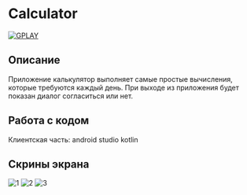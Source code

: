 # Calculator

<a href="https://play.google.com/store/apps/details?id=com.dev_marinov.calculationkotlin"> ![GPLAY](https://user-images.githubusercontent.com/61028366/127751951-1b8e413b-ed07-4582-8550-d56ae601f112.png)
 >></a>
## Описание 
Приложение калькулятор выполняет самые простые вычисления, которые требуются каждый день. 
При выходе из приложения будет показан диалог согласиться или нет.

## Работа с кодом 
Клиентская часть: android studio kotlin

## Скрины экрана 
![1](https://user-images.githubusercontent.com/61028366/148612043-4ab4698c-57fb-41a1-b693-7f8d205b3c36.jpg)
![2](https://user-images.githubusercontent.com/61028366/148612046-017cca99-748b-4329-a157-51146d09b2dd.jpg)
![3](https://user-images.githubusercontent.com/61028366/148612049-1a4b051a-39f0-4754-b1fa-8e981011533f.jpg)

